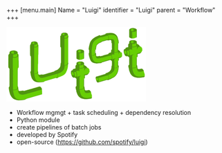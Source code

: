 +++
[menu.main]
Name = "Luigi"
identifier = "Luigi"
parent = "Workflow"
+++

![](https://raw.githubusercontent.com/spotify/luigi/master/doc/luigi.png)

- Workflow mgmgt + task scheduling + dependency resolution
- Python module
- create pipelines of batch jobs
- developed by Spotify
- open-source (https://github.com/spotify/luigi)